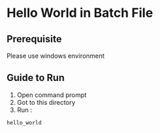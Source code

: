 # Hello World in Batch File

## Prerequisite
Please use windows environment

## Guide to Run
1. Open command prompt
2. Got to this directory
3. Run :
```
hello_world
```
